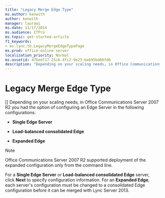 ```yaml
---
title: "Legacy Merge Edge Type"
ms.author: kenwith
author: kenwith
manager: laurawi
ms.date: 11/17/2014
ms.audience: ITPro
ms.topic: get-started-article
f1_keywords:
- ms.lync.tb.LegacyMergeEdgeTypePage
ms.prod: office-online-server
localization_priority: Normal
ms.assetid: 47bedf17-25cb-4fc2-9e23-be695bd86fd0
description: "Depending on your scaling needs, in Office Communications Server 2007 R2 you had the option of configuring an Edge Server in the following configurations:"
---
```


# Legacy Merge Edge Type
[]
Depending on your scaling needs, in Office Communications Server 2007 R2 you had the option of configuring an Edge Server in the following configurations:
  
- **Single Edge Server**
    
- **Load-balanced consolidated Edge**
    
- **Expanded Edge**
    
> [!NOTE]
> Office Communications Server 2007 R2 supported deployment of the expanded configuration only from the command line. 
  
For a **Single Edge Server** or **Load-balanced consolidated Edge** server, click **Next** to specify configuration information. For an **Expanded Edge**, each server's configuration must be changed to a consolidated Edge configuration before it can be merged with Lync Server 2013. 
  

